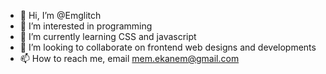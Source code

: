 - 👋 Hi, I’m @Emglitch
- 👀 I’m interested in programming
- 🌱 I’m currently learning CSS and javascript
- 💞️ I’m looking to collaborate on frontend web designs and developments
- 📫 How to reach me, email mem.ekanem@gmail.com

<!---
Emglitch/Emglitch is a ✨ special ✨ repository because its `README.md` (this file) appears on your GitHub profile.
You can click the Preview link to take a look at your changes.
--->
